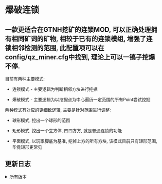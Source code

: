 # 爆破连锁

## 一款更适合在GTNH挖矿的连锁MOD, 可以正确处理拥有相同矿词的矿物, 相较于已有的连锁模组, 增强了连锁相邻检测的范围, 此配置项可以在config/qz_miner.cfg中找到, 理论上可以一镐子挖爆不停.

目前有两种主要模式:

* 连锁模式 - 主要逻辑为判断相邻方块进行挖掘

* 爆破模式 - 主要逻辑为以挖掘点为中心遍历一定范围的所有Point尝试挖掘

两种模式有对应的更细致逻辑, 主要是针对范围进行调整:

* 球形模式, 挖出一个球形的范围

* 矩形模式, 挖出一个立方体, 四四方方, 就是普通连锁的功能

* 平面模式, 以玩家脚底为基准, 挖掉上方的所有方块, 该模式目前只有矩形范围, 毕竟矩形更常见

## 更新日志

<details>
<summary>所有版本</summary>

* v1.0.0-alpha 当前版本已知的存在的致命bug, 由于没有做异步和多线程, 当连锁范围过大极有可能让 检索<->挖矿 两个相互作用的函数陷入死循环, 最终卡死逻辑服务器--具体逻辑为检索到一格后进行挖掘, 挖掘的同时检索下一个连锁位置列表, 但是如果方块未实际被挖掘掉会再次检索重复位置挖掘它.

* v1.0.1-alpha 将搜索任务和挖掘任务彻底分离, 避免了上述的问题. 目前只重构了RectangularMode, 后续的几个模式都将按照此进行更新

  * 日志: 将Supplier改为纯算法, 只计算范围, 校验Point任务在get()后执行, 包括Point方块是否合法, 能否挖掘都靠外部进行判断.

* v1.1.0-rc.1 解决了大部分测试时出现的已知问题, 日志: 连锁模式下矿词匹配增强, 挖矿的效果目前和格雷的矿机一致!!!

* v1.1.1 优化客户端逻辑, 将切换开启替换为长按开启, 添加一个状态指示器(原本是提供给切换模式方便查看当前状态的)

* v1.2.0 添加新的连锁逻辑, 新逻辑不会挖掘碎矿 - 增强普通连锁模式 - 会挖掘所有原矿

* v1.2.1 增加兼容性逻辑, 添加对270以下和无GTNH整合包的支持, 使用反射检查

* v1.3.0 修复一个不易察觉的bug, 当连锁范围和数量极大时, 无法正确工作; 将点提供器外置到循环外(tick外)后修复此bug;

  * 日志: 由于循环时硬性设置了时间底线防止卡死, 所以该问题极难被察觉, 最多发现挖的矿有点少, 实际上挖的数量就是时间限制内能够取到的所有点, 但是当范围极大后Supplier在循环内反复获取大量点(超过万级后)就会几个都连锁不了

* v1.3.1 修复内存泄露的bug

</details>
